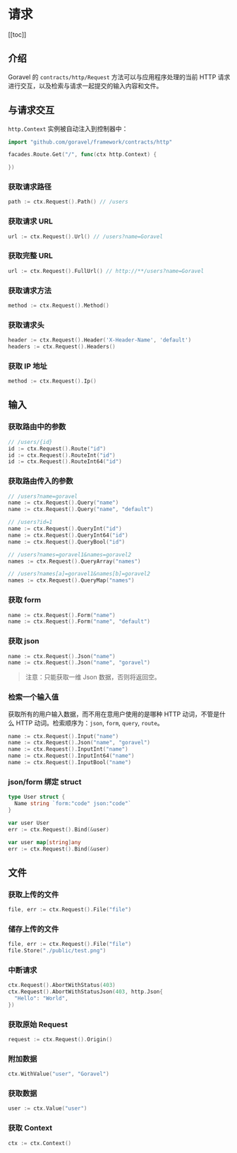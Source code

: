 # 请求

[[toc]]

## 介绍

Goravel 的 `contracts/http/Request` 方法可以与应用程序处理的当前 HTTP 请求进行交互，以及检索与请求一起提交的输入内容和文件。

## 与请求交互

`http.Context` 实例被自动注入到控制器中：

```go
import "github.com/goravel/framework/contracts/http"

facades.Route.Get("/", func(ctx http.Context) {

})
```

### 获取请求路径

```go
path := ctx.Request().Path() // /users
```

### 获取请求 URL

```go
url := ctx.Request().Url() // /users?name=Goravel
```

### 获取完整 URL

```go
url := ctx.Request().FullUrl() // http://**/users?name=Goravel
```

### 获取请求方法

```go
method := ctx.Request().Method()
```

### 获取请求头

```go
header := ctx.Request().Header('X-Header-Name', 'default')
headers := ctx.Request().Headers()
```

### 获取 IP 地址

```go
method := ctx.Request().Ip()
```

## 输入

### 获取路由中的参数

```go
// /users/{id}
id := ctx.Request().Route("id")
id := ctx.Request().RouteInt("id")
id := ctx.Request().RouteInt64("id")
```

### 获取路由传入的参数

```go
// /users?name=goravel
name := ctx.Request().Query("name")
name := ctx.Request().Query("name", "default")

// /users?id=1
name := ctx.Request().QueryInt("id")
name := ctx.Request().QueryInt64("id")
name := ctx.Request().QueryBool("id")

// /users?names=goravel1&names=goravel2
names := ctx.Request().QueryArray("names")

// /users?names[a]=goravel1&names[b]=goravel2
names := ctx.Request().QueryMap("names")
```

### 获取 form

```go
name := ctx.Request().Form("name")
name := ctx.Request().Form("name", "default")
```

### 获取 json

```go
name := ctx.Request().Json("name")
name := ctx.Request().Json("name", "goravel")
```

> 注意：只能获取一维 Json 数据，否则将返回空。

### 检索一个输入值

获取所有的用户输入数据，而不用在意用户使用的是哪种 HTTP 动词，不管是什么 HTTP 动词。检索顺序为：`json`, `form`, `query`, `route`。

```go
name := ctx.Request().Input("name")
name := ctx.Request().Json("name", "goravel")
name := ctx.Request().InputInt("name")
name := ctx.Request().InputInt64("name")
name := ctx.Request().InputBool("name")
```

### json/form 绑定 struct

```go
type User struct {
  Name string `form:"code" json:"code"`
}

var user User
err := ctx.Request().Bind(&user)
```

```go
var user map[string]any
err := ctx.Request().Bind(&user)
```

## 文件

### 获取上传的文件

```go
file, err := ctx.Request().File("file")
```

### 储存上传的文件

```go
file, err := ctx.Request().File("file")
file.Store("./public/test.png")
```

### 中断请求

```go
ctx.Request().AbortWithStatus(403)
ctx.Request().AbortWithStatusJson(403, http.Json{
  "Hello": "World",
})
```

### 获取原始 Request

```go
request := ctx.Request().Origin()
```

### 附加数据

```go
ctx.WithValue("user", "Goravel")
```

### 获取数据

```go
user := ctx.Value("user")
```

### 获取 Context

```go
ctx := ctx.Context()
```
